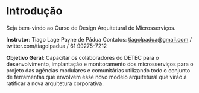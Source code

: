 # Introdução

Seja bem-vindo ao Curso de Design Arquitetural de Microsserviços.

**Instrutor**: Tiago Lage Payne de Pádua
Contatos: tiagolpadua@gmail.com / twitter.com/tiagolpadua / 61 99275-7212

**Objetivo Geral**: Capacitar os colaboradores do DETEC para o desenvolvimento, implantação e monitoramento dos microsserviços para o projeto das agências modulares e comunitárias utilizando todo o conjunto de ferramentas que envolvem esse novo modelo arquitetural que virão a ratificar a nova arquitetura corporativa.
